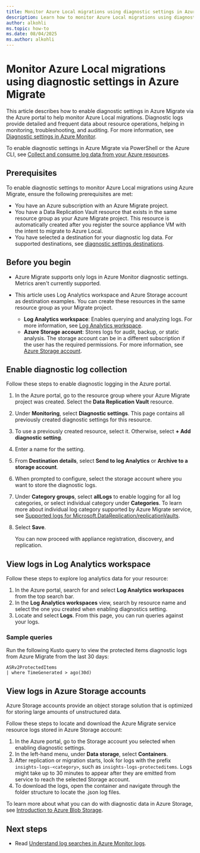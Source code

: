 ```yaml
---
title: Monitor Azure Local migrations using diagnostic settings in Azure Migrate
description: Learn how to monitor Azure Local migrations using diagnostic settings in Azure Migrate.
author: alkohli
ms.topic: how-to
ms.date: 08/04/2025
ms.author: alkohli
---
```


# Monitor Azure Local migrations using diagnostic settings in Azure Migrate

This article describes how to enable diagnostic settings in Azure Migrate via the Azure portal to help monitor Azure Local migrations. Diagnostic logs provide detailed and frequent data about resource operations, helping in monitoring, troubleshooting, and auditing. For more information, see [Diagnostic settings in Azure Monitor](/azure/azure-monitor/platform/diagnostic-settings).

To enable diagnostic settings in Azure Migrate via PowerShell or the Azure CLI, see [Collect and consume log data from your Azure resources](/azure/azure-monitor/essentials/platform-logs-overview).

## Prerequisites

To enable diagnostic settings to monitor Azure Local migrations using Azure Migrate, ensure the following prerequisites are met:

- You have an Azure subscription with an Azure Migrate project.
- You have a Data Replication Vault resource that exists in the same resource group as your Azure Migrate project. This resource is automatically created after you register the source appliance VM with the intent to migrate to Azure Local.
- You have selected a destination for your diagnostic log data. For supported destinations, see [diagnostic settings destinations](/azure/azure-monitor/platform/diagnostic-settings#destinations).

## Before you begin

- Azure Migrate supports only logs in Azure Monitor diagnostic settings. Metrics aren't currently supported.

- This article uses Log Analytics workspace and Azure Storage account as destination examples. You can create these resources in the same resource group as your Migrate project.

   - **Log Analytics workspace**: Enables querying and analyzing logs. For more information, see [Log Analytics workspace](/azure/azure-monitor/platform/resource-logs?tabs=log-analytics#send-to-log-analytics-workspace).
   - **Azure Storage account**: Stores logs for audit, backup, or static analysis. The storage account can be in a different subscription if the user has the required permissions. For more information, see [Azure Storage account](/azure/azure-monitor/platform/resource-logs?tabs=storage#send-to-log-analytics-workspace).

## Enable diagnostic log collection  

Follow these steps to enable diagnostic logging in the Azure portal.

1. In the Azure portal, go to the resource group where your Azure Migrate project was created. Select the **Data Replication Vault** resource.
1. Under **Monitoring**, select **Diagnostic settings**. This page contains all previously created diagnostic settings for this resource.
1. To use a previously created resource, select it. Otherwise, select **+ Add diagnostic setting**.
1. Enter a name for the setting.
1. From **Destination details**, select **Send to log Analytics** or **Archive to a storage account**.
1. When prompted to configure, select the storage account where you want to store the diagnostic logs.
1. Under **Category groups**, select **allLogs** to enable logging for all log categories, or select individual category under **Categories**. To learn more about individual log category supported by Azure Migrate service, see [Supported logs for Microsoft.DataReplication/replicationVaults](/azure/azure-monitor/reference/supported-logs/microsoft-datareplication-replicationvaults-logs).
1. Select **Save**.

   You can now proceed with appliance registration, discovery, and replication.

## View logs in Log Analytics workspace

Follow these steps to explore log analytics data for your resource:

1. In the Azure portal, search for and select **Log Analytics workspaces** from the top search bar.
1. In the **Log Analytics workspaces** view, search by resource name and select the one you created when enabling diagnostics setting.
1. Locate and select **Logs**. From this page, you can run queries against your logs.

### Sample queries

<!--Are there any more sample queries that we can add here?-->
Run the following Kusto query to view the protected items diagnostic logs from Azure Migrate from the last 30 days:

```kusto
ASRv2ProtectedItems
| where TimeGenerated > ago(30d)
```

## View logs in Azure Storage accounts

Azure Storage accounts provide an object storage solution that is optimized for storing large amounts of unstructured data.

Follow these steps to locate and download the Azure Migrate service resource logs stored in Azure Storage account:

1. In the Azure portal, go to the Storage account you selected when enabling diagnostic settings.
1. In the left-hand menu, under **Data storage**, select **Containers**.
1. After replication or migration starts, look for logs with the prefix `insights-logs-<category>`, such as `insights-logs-protecteditems`. Logs might take up to 30 minutes to appear after they are emitted from service to reach the selected Storage account.
1. To download the logs, open the container and navigate through the folder structure to locate the .json log files.

To learn more about what you can do with diagnostic data in Azure Storage, see [Introduction to Azure Blob Storage](/azure/storage/blobs/storage-blobs-introduction).

## Next steps

- Read [Understand log searches in Azure Monitor logs](/azure/azure-monitor/logs/log-query-overview).